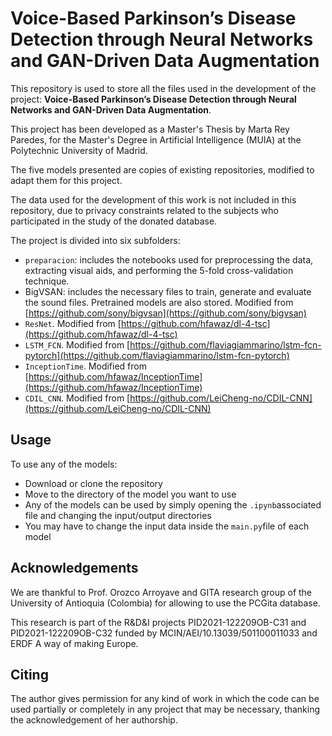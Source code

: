 # Voice-Based Parkinson’s Disease Detection through Neural Networks and GAN-Driven Data Augmentation 

This repository is used to store all the files used in the development of the project: **Voice-Based Parkinson’s Disease Detection through Neural Networks and GAN-Driven Data Augmentation**.

This project has been developed as a Master's Thesis by Marta Rey Paredes, for the Master's Degree in Artificial Intelligence (MUIA) at the Polytechnic University of Madrid. 

The five models presented are copies of existing repositories, modified to adapt them for this project.

The data used for the development of this work is not included in this repository, due to privacy constraints related to the subjects who participated in the study of the donated database. 

The project is divided into six subfolders:

* ```preparacion```: includes the notebooks used for preprocessing the data, extracting visual aids, and performing the 5-fold cross-validation technique.
* BigVSAN: includes the necessary files to train, generate and evaluate the sound files. Pretrained models are also stored. Modified from [https://github.com/sony/bigvsan](https://github.com/sony/bigvsan)
* ```ResNet```. Modified from [https://github.com/hfawaz/dl-4-tsc](https://github.com/hfawaz/dl-4-tsc)
* ```LSTM_FCN```. Modified from [https://github.com/flaviagiammarino/lstm-fcn-pytorch](https://github.com/flaviagiammarino/lstm-fcn-pytorch)
* ```InceptionTime```. Modified from [https://github.com/hfawaz/InceptionTime](https://github.com/hfawaz/InceptionTime)
* ```CDIL_CNN```. Modified from [https://github.com/LeiCheng-no/CDIL-CNN](https://github.com/LeiCheng-no/CDIL-CNN)

## Usage
To use any of the models:

* Download or clone the repository
* Move to the directory of the model you want to use
* Any of the models can be used by simply opening the ```.ipynb```associated file and changing the input/output directories
* You may have to change the input data inside the ```main.py```file of each model


## Acknowledgements
We are thankful to Prof. Orozco Arroyave and GITA research group of the University of Antioquia (Colombia) for allowing to use the PCGita database.

This research is part of the R\&D\&I projects PID2021-122209OB-C31 and PID2021-122209OB-C32 funded by MCIN/AEI/10.13039/501100011033 and ERDF A way of making Europe.

## Citing
The author gives permission for any kind of work in which the code can be used partially or completely in any project that may be necessary, thanking the acknowledgement of her authorship.
